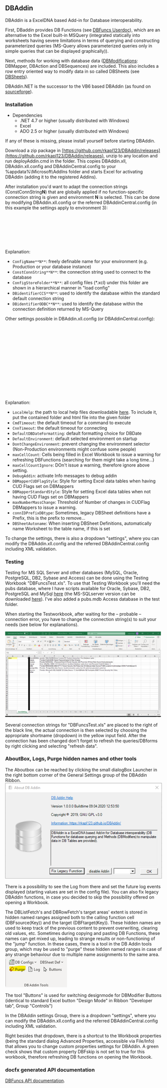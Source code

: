 ## DBAddin

DBAddin is a ExcelDNA based Add-in for Database interoperability.

First, DBaddin provides DB Functions (see [DBFuncs Userdoc](DBFuncs.md)), which are an alternative to the Excel built-in MSQuery (integrated statically into worksheets having severe limitations in terms of querying and constructing parameterized queries (MS-Query allows parameterized queries only in simple queries that can be displayed graphically)).  

Next, methods for working with database data ([DBModifications](DBModif.md): DBMapper, DBAction and DBSequences) are included. This also includes a row entry oriented way to modify data in so called DBSheets (see [DBSheets](DBSheets.md)).

DBAddin.NET is the successor to the VB6 based DBAddin (as found on [sourceforge](https://sourceforge.net/projects/dbaddin/)).

### Installation

* Dependencies
	* .NET 4.7 or higher (usually distributed with Windows)
	* Excel
	* ADO 2.5 or higher (usually distributed with Windows)

If any of these is missing, please install yourself before starting DBAddin.

Download a zip package in [https://github.com/rkapl123/DBAddin/releases](https://github.com/rkapl123/DBAddin/releases), unzip to any location and run deployAddin.cmd in the folder.
This copies DBAddin.xll, DBAddin.xll.config and DBAddinCentral.config to your %appdata%\Microsoft\AddIns folder and starts Excel for activating DBAddin (adding it to the registered Addins).

After installation you'd want to adapt the connection strings (ConstConnString**N**) that are globally applied if no function-specific connection string is given and environment **N** is selected. 
This can be done by modifying DBAddin.xll.config or the referred DBAddinCentral.config (in this example the settings apply to environment 3):

<pre lang="xml">
<appSettings>
    <add key="ConfigName3" value="MSSQL"/>
    <add key="ConstConnString3" value="provider=SQLOLEDB;Server=Lenovo-PC;Trusted_Connection=Yes;Database=pubs;Packet Size=32767"/>
    <add key="ConfigStoreFolder3" value="C:\\dev\\DBAddin.NET\\source\\ConfigStore"/>
    <add key="DBidentifierCCS3" value="Database="/>
</appSettings>
</pre>

Explanation:
*   `ConfigName**N**`: freely definable name for your environment (e.g. Production or your database instance)
*   `ConstConnString**N**`: the connection string used to connect to the database
*   `ConfigStoreFolder**N**`: all config files (*.xcl) under this folder are shown in a hierarchical manner in "load config"
*   `DBidentifierCCS**N**`: used to identify the database within the standard default connection string
*   `DBidentifierODBC**N**`: used to identify the database within the connection definition returned by MS-Query

Other settings possible in DBAddin.xll.config (or DBAddinCentral.config):
<pre lang="xml">
    <add key="LocalHelp" value="C:\\dev\\DBAddin.NET\\docs\\LocalHelp.htm"/>
    <add key="CmdTimeout" value="30" />
    <add key="CnnTimeout" value="15" />
    <add key="DefaultDBDateFormatting" value="0" />
    <add key="DefaultEnvironment" value="3" />
    <add key="DontChangeEnvironment" value="False" />
    <add key="maxCellCount" value="300000" />
    <add key="maxCellCountIgnore" value="False" />
    <add key="DebugAddin" value="False" />
    <add key="DBMapperCUDFlagStyle" value="TableStyleLight11" />
    <add key="DBMapperStandardStyle" value="TableStyleLight9" />
    <add key="maxNumberMassChange" value="10" />
    <add key="connIDPrefixDBtype" value="MSSQL" />
    <add key="DBSheetAutoname" value="True" />
</pre>

Explanation:
*   `LocalHelp`: the path to local help files downloadable [here](doc.zip). To include it, put the contained folder and html file into the given folder
*   `CmdTimeout`: the default timeout for a command to execute
*   `CnnTimeout`: the default timeout for connecting
*   `DefaultDBDateFormatting`: default formatting choice for DBDate
*   `DefaultEnvironment`: default selected environment on startup
*   `DontChangeEnvironment`: prevent changing the environment selector (Non-Production environments might confuse some people)
*   `maxCellCount`: Cells being filled in Excel Workbook to issue a warning for refreshing DBFunctions (searching for them might take a long time...)
*   `maxCellCountIgnore`: DOn't issue a warning, therefore ignore above setting.
*   `DebugAddin`: activate Info messages to debug addin
*   `DBMapperCUDFlagStyle`: Style for setting Excel data tables when having CUD Flags set on DBMappers
*   `DBMapperStandardStyle`: Style for setting Excel data tables when not having CUD Flags set on DBMappers
*   `maxNumberMassChange`: Threshold of Number of changes in CUDFlag DBMappers to issue a warning.
*   `connIDPrefixDBtype`: Sometimes, legacy DBSheet definitions have a Prefix, this is the prefix to remove...
*   `DBSheetAutoname`: When inserting DBSheet Definitions, automatically name Worksheet to the table name, if this is set

To change the settings, there is also a dropdown "settings", where you can modify the DBAddin.xll.config and the referred DBAddinCentral.config including XML validation.

### Testing

Testing for MS SQL Server and other databases (MySQL, Oracle, PostgreSQL, DB2, Sybase and Access) can be done using the Testing Workbook "DBFuncsTest.xls".
To use that Testing Workbook you'll need the pubs database, where I have scripts available for Oracle, Sybase, DB2, PostgreSQL and MySql [here](PUBS_database_scripts.zip) (the MS-SQLserver version can be downloaded [here](https://www.microsoft.com/en-us/download/details.aspx?id=23654)). I've also added a pubs.mdb Access database in the test folder.

When starting the Testworkbook, after waiting for the – probable – connection error, you have to change the connection string(s) to suit your needs (see below for explanations).

![image](https://raw.githubusercontent.com/rkapl123/DBAddin/master/docs/image/DBFunctionsTest.PNG)

Several connection strings for "DBFuncsTest.xls" are placed to the right of the black line, the actual connection is then selected by choosing the appropriate shortname (dropdown) in the yellow input field. After the connection has been changed don't forget to refresh the queries/DBforms by right clicking and selecting "refresh data".

### AboutBox, Logs, Purge hidden names and other tools

The Aboutbox can be reached by clicking the small dialogBox Launcher in the right bottom corner of the General Settings group of the DBAddin Ribbon.
![image](https://raw.githubusercontent.com/rkapl123/DBAddin/master/docs/image/AboutBox.PNG)  

There is a possibility to see the Log from there and set the future log events displayed (starting values are set in the config file). You can also fix legacy DBAddin functions, in case you decided to skip the possibility offered on opening a Workbook.

The DBListFetch's and DBRowFetch's target areas' extent is stored in hidden named ranges assigned both to the calling function cell (DBFsource(Key)) and the target (DBFtarget(Key)). These hidden names are used to keep track of the previous content to prevent overwriting, clearing old values, etc.
Sometimes during copying and pasting DB Functions, these names can get mixed up, leading to strange results or non-functioning of the "jump" function. In these cases, there is a tool in the DB Addin tools group, which may be used to "purge" these hidden named ranges in case of any strange behaviour due to multiple name assignments to the same area.
![image](https://raw.githubusercontent.com/rkapl123/DBAddin/master/docs/image/purgeNames.PNG)  

The tool "Buttons" is used for switching designmode for DBModifier Buttons (identical to standard Excel button "Design Mode" in Ribbon "Developer tab", Group "Controls")

In the DBAddin settings Group, there is a dropdown "settings", where you can modify the DBAddin.xll.config and the referred DBAddinCentral.config including XML validation.

Right besides that dropdown, there is a shortcut to the Workbook properties (being the standard dialog Advanced Properties, accessible via File/Info) that allows you to change custom properties settings for DBAddin.
A green check shows that custom property DBFskip is not set to true for this workbook, therefore refreshing DB functions on opening the Workbook.

### docfx generated API documentation
[DBFuncs API documentation](api/index.html).
